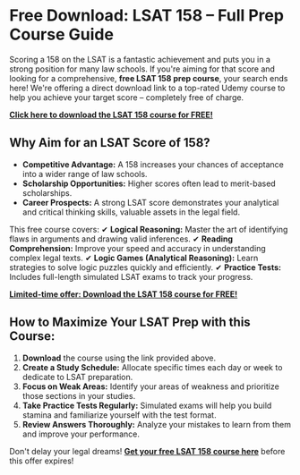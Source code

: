 # Free Download: LSAT 158 – Full Prep Course Guide

Scoring a 158 on the LSAT is a fantastic achievement and puts you in a strong position for many law schools. If you're aiming for that score and looking for a comprehensive, **free LSAT 158 prep course**, your search ends here! We're offering a direct download link to a top-rated Udemy course to help you achieve your target score – completely free of charge.

[**Click here to download the LSAT 158 course for FREE!**](https://udemywork.com/lsat-158)

## Why Aim for an LSAT Score of 158?
*   **Competitive Advantage:** A 158 increases your chances of acceptance into a wider range of law schools.
*   **Scholarship Opportunities:** Higher scores often lead to merit-based scholarships.
*   **Career Prospects:** A strong LSAT score demonstrates your analytical and critical thinking skills, valuable assets in the legal field.

This free course covers:
✔ **Logical Reasoning:** Master the art of identifying flaws in arguments and drawing valid inferences.
✔ **Reading Comprehension:** Improve your speed and accuracy in understanding complex legal texts.
✔ **Logic Games (Analytical Reasoning):** Learn strategies to solve logic puzzles quickly and efficiently.
✔ **Practice Tests:** Includes full-length simulated LSAT exams to track your progress.

[**Limited-time offer: Download the LSAT 158 course for FREE!**](https://udemywork.com/lsat-158)

## How to Maximize Your LSAT Prep with this Course:

1.  **Download** the course using the link provided above.
2.  **Create a Study Schedule:** Allocate specific times each day or week to dedicate to LSAT preparation.
3.  **Focus on Weak Areas:** Identify your areas of weakness and prioritize those sections in your studies.
4.  **Take Practice Tests Regularly:** Simulated exams will help you build stamina and familiarize yourself with the test format.
5. **Review Answers Thoroughly:** Analyze your mistakes to learn from them and improve your performance.

Don't delay your legal dreams! **[Get your free LSAT 158 course here](https://udemywork.com/lsat-158)** before this offer expires!
